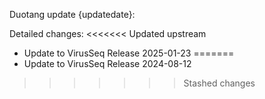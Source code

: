 Duotang update {updatedate}:  

Detailed changes:
<<<<<<< Updated upstream
* Update to VirusSeq Release 2025-01-23 
=======
* Update to VirusSeq Release 2024-08-12 
>>>>>>> Stashed changes

